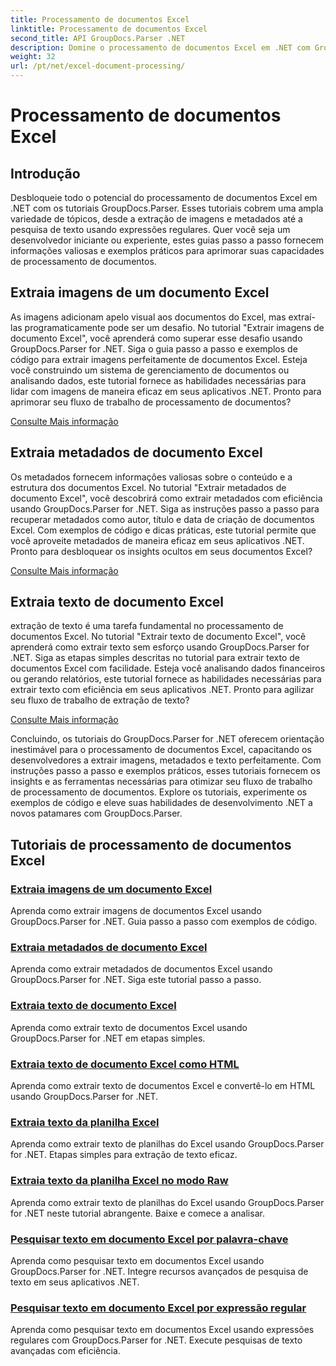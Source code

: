 ```yaml
---
title: Processamento de documentos Excel
linktitle: Processamento de documentos Excel
second_title: API GroupDocs.Parser .NET
description: Domine o processamento de documentos Excel em .NET com GroupDocs.Parser. Aprenda a extrair imagens, metadados e texto de forma eficiente com guias passo a passo.
weight: 32
url: /pt/net/excel-document-processing/
---
```


# Processamento de documentos Excel

## Introdução

Desbloqueie todo o potencial do processamento de documentos Excel em .NET com os tutoriais GroupDocs.Parser. Esses tutoriais cobrem uma ampla variedade de tópicos, desde a extração de imagens e metadados até a pesquisa de texto usando expressões regulares. Quer você seja um desenvolvedor iniciante ou experiente, estes guias passo a passo fornecem informações valiosas e exemplos práticos para aprimorar suas capacidades de processamento de documentos.

## Extraia imagens de um documento Excel

As imagens adicionam apelo visual aos documentos do Excel, mas extraí-las programaticamente pode ser um desafio. No tutorial "Extrair imagens de documento Excel", você aprenderá como superar esse desafio usando GroupDocs.Parser for .NET. Siga o guia passo a passo e exemplos de código para extrair imagens perfeitamente de documentos Excel. Esteja você construindo um sistema de gerenciamento de documentos ou analisando dados, este tutorial fornece as habilidades necessárias para lidar com imagens de maneira eficaz em seus aplicativos .NET. Pronto para aprimorar seu fluxo de trabalho de processamento de documentos?

[Consulte Mais informação](./extract-images-from-excel-document/)

## Extraia metadados de documento Excel

Os metadados fornecem informações valiosas sobre o conteúdo e a estrutura dos documentos Excel. No tutorial "Extrair metadados de documento Excel", você descobrirá como extrair metadados com eficiência usando GroupDocs.Parser for .NET. Siga as instruções passo a passo para recuperar metadados como autor, título e data de criação de documentos Excel. Com exemplos de código e dicas práticas, este tutorial permite que você aproveite metadados de maneira eficaz em seus aplicativos .NET. Pronto para desbloquear os insights ocultos em seus documentos Excel?

[Consulte Mais informação](./extract-metadata-from-excel-document/)

## Extraia texto de documento Excel

extração de texto é uma tarefa fundamental no processamento de documentos Excel. No tutorial "Extrair texto de documento Excel", você aprenderá como extrair texto sem esforço usando GroupDocs.Parser for .NET. Siga as etapas simples descritas no tutorial para extrair texto de documentos Excel com facilidade. Esteja você analisando dados financeiros ou gerando relatórios, este tutorial fornece as habilidades necessárias para extrair texto com eficiência em seus aplicativos .NET. Pronto para agilizar seu fluxo de trabalho de extração de texto?

[Consulte Mais informação](./extract-text-from-excel-document/)

Concluindo, os tutoriais do GroupDocs.Parser for .NET oferecem orientação inestimável para o processamento de documentos Excel, capacitando os desenvolvedores a extrair imagens, metadados e texto perfeitamente. Com instruções passo a passo e exemplos práticos, esses tutoriais fornecem os insights e as ferramentas necessárias para otimizar seu fluxo de trabalho de processamento de documentos. Explore os tutoriais, experimente os exemplos de código e eleve suas habilidades de desenvolvimento .NET a novos patamares com GroupDocs.Parser.
## Tutoriais de processamento de documentos Excel
### [Extraia imagens de um documento Excel](./extract-images-from-excel-document/)
Aprenda como extrair imagens de documentos Excel usando GroupDocs.Parser for .NET. Guia passo a passo com exemplos de código.
### [Extraia metadados de documento Excel](./extract-metadata-from-excel-document/)
Aprenda como extrair metadados de documentos Excel usando GroupDocs.Parser for .NET. Siga este tutorial passo a passo.
### [Extraia texto de documento Excel](./extract-text-from-excel-document/)
Aprenda como extrair texto de documentos Excel usando GroupDocs.Parser for .NET em etapas simples.
### [Extraia texto de documento Excel como HTML](./extract-text-from-excel-document-as-html/)
Aprenda como extrair texto de documentos Excel e convertê-lo em HTML usando GroupDocs.Parser for .NET.
### [Extraia texto da planilha Excel](./extract-text-from-excel-sheet/)
Aprenda como extrair texto de planilhas do Excel usando GroupDocs.Parser for .NET. Etapas simples para extração de texto eficaz.
### [Extraia texto da planilha Excel no modo Raw](./extract-text-from-excel-sheet-in-raw-mode/)
Aprenda como extrair texto de planilhas do Excel usando GroupDocs.Parser for .NET neste tutorial abrangente. Baixe e comece a analisar.
### [Pesquisar texto em documento Excel por palavra-chave](./search-text-in-excel-document-by-keyword/)
Aprenda como pesquisar texto em documentos Excel usando GroupDocs.Parser for .NET. Integre recursos avançados de pesquisa de texto em seus aplicativos .NET.
### [Pesquisar texto em documento Excel por expressão regular](./search-text-in-excel-document-by-regular-expression/)
Aprenda como pesquisar texto em documentos Excel usando expressões regulares com GroupDocs.Parser for .NET. Execute pesquisas de texto avançadas com eficiência.